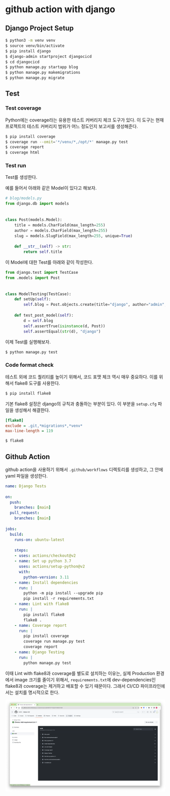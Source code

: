 # github action with django
## Django Project Setup

```bash
$ python3 -m venv venv
$ source venv/bin/activate
$ pip install django
$ django-admin startproject djangocicd
$ cd djangocicd
$ python manage.py startapp blog
$ python manage.py makemigrations
$ python manage.py migrate
```

## Test
### Test coverage
Python에는 coverage라는 유용한 테스트 커버리지 체크 도구가 있다. 이 도구는 현재 프로젝트의 테스트 커버리지 범위가 어느 정도인지 보고서를 생성해준다.

```bash
$ pip install coverage
$ coverage run --omit='*/venv/*,/opt/*' manage.py test
$ coverage report
$ coverage html
```

### Test run
Test를 생성한다.

예를 들어서 아래와 같은 Model이 있다고 해보자.

```python
# blog/models.py
from django.db import models


class Post(models.Model):
    title = models.CharField(max_length=255)
    author = models.CharField(max_length=255)
    slug = models.SlugField(max_length=255, unique=True)

    def __str__(self) -> str:
        return self.title
```

이 Model에 대한 Test를 아래와 같이 작성한다.

```python
from django.test import TestCase
from .models import Post


class ModelTesting(TestCase):
    def setUp(self):
        self.blog = Post.objects.create(title="django", author="admin", slug="django")

    def test_post_model(self):
        d = self.blog
        self.assertTrue(isinstance(d, Post))
        self.assertEqual(str(d), "django")
```

이제 Test를 실행해보자.

```bash
$ python manage.py test
```

### Code format check
테스트 외에 코드 퀄리티를 높이기 위해서, 코드 포맷 체크 역시 매우 중요하다. 이를 위해서 flake8 도구를 사용한다.

```bash
$ pip install flake8
```

기본 flake8 설정은 django의 규칙과 충돌하는 부분이 있다. 이 부분을 `setup.cfg` 파일을 생성해서 해결한다.

```ini
[flake8]
exclude = .git,*migrations*,*venv*
max-line-length = 119
```

```bash
$ flake8
```

## Github Action
github action을 사용하기 위해서 `.github/workflows` 디렉토리를 생성하고, 그 안에 yaml 파일을 생성한다.

```yml
name: Django Tests

on:
  push:
    branches: [main]
  pull_request:
    branches: [main]

jobs:
  build:
    runs-on: ubuntu-latest

    steps:
    - uses: actions/checkout@v2
    - name: Set up python 3.7
      uses: actions/setup-python@v2
      with:
        python-version: 3.11
    - name: Install dependencies
      run: |
        python -m pip install --upgrade pip
        pip install -r requirements.txt
    - name: Lint with flake8
      run: |
        pip install flake8
        flake8 .
    - name: Coverage report
      run: |
        pip install coverage
        coverage run manage.py test
        coverage report
    - name: Django Testing
      run: |
        python manage.py test
```

이때 Lint with flake8과 coverage를 별도로 설치하는 이유는, 실제 Production 환경에서 image 크기를 줄이기 위해서, `requirements.txt`에 dev-dependencies인 flake8과 coverage는 제거하고 배포할 수 있기 때문이다. 그래서 CI/CD 파이프라인에서는 설치를 명시적으로 한다.

![CICD 결과](image.png)